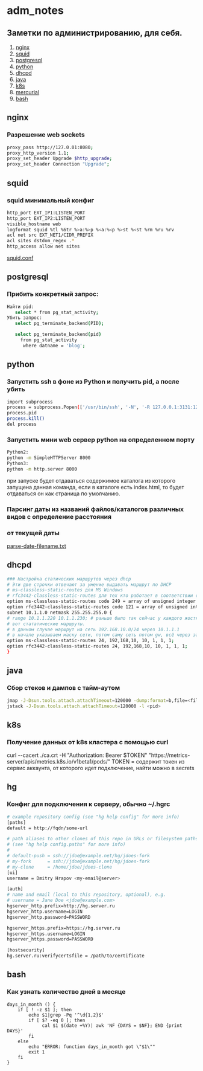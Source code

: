 # adm_notes
## Заметки по администрированию, для себя.
1. [nginx](#nginx)
1. [squid](#squid)
1. [postgresql](#postgresql)
1. [python](#python)
1. [dhcpd](#dhcpd)
1. [java](#java)
1. [k8s](#k8s)
1. [mercurial](#hg)
1. [bash](#bash)

## nginx

### Разрешение web sockets
```sh
proxy_pass http://127.0.01:8080;
proxy_http_version 1.1;
proxy_set_header Upgrade $http_upgrade;
proxy_set_header Connection "Upgrade";
```

## squid

### squid минимальный конфиг
```sh
http_port EXT_IP1:LISTEN_PORT
http_port EXT_IP2:LISTEN_PORT
visible_hostname web
logformat squid %tl %6tr %>a:%>p %<a:%<p %>st %<st %rm %ru %rv
acl net src EXT_NET1/CIDR_PREFIX
acl sites dstdom_regex .*
http_access allow net sites
```
[squid.conf](./squid.conf)

## postgresql

### Прибить конкретный запрос:
```sh
Найти pid:
   select * from pg_stat_activity;
Убить запрос:
   select pg_terminate_backend(PID);

   select pg_terminate_backend(pid)
     from pg_stat_activity
	  where datname = 'blog';
```

## python

### Запустить ssh в фоне из Python и получить pid, а после убить
```sh
import subprocess
process = subprocess.Popen(['/usr/bin/ssh', '-N', '-R 127.0.0.1:3131:127.0.0.1:3131', 'node'])
process.pid
process.kill()
del process
```
### Запустить мини web сервер python на определенном порту
```sh
Python2:
python -m SimpleHTTPServer 8000
Python3:
python -m http.server 8000
```
при запуске будет отдаваться содержимое каталога из которого запущена данная команда, если
в каталоге есть index.html, то будет отдаваться он как страница по умолчанию.

### Парсинг даты из названий файлов/каталогов различных видов с определение расстояния
### от текущей даты 
[parse-date-filename.txt](./parse-date-filename.txt)

## dhcpd
```sh
### Настройка статических маршрутов через dhcp
# Эти две строчки отвечают за умение выдавать маршрут по DHCP
# ms-classless-static-routes для MS Windows
# rfc3442-classless-static-routes для тех кто работает в соответствии с RFC
option ms-classless-static-routes code 249 = array of unsigned integer 8;
option rfc3442-classless-static-routes code 121 = array of unsigned integer 8;
subnet 10.1.1.0 netmask 255.255.255.0 {
# range 10.1.1.220 10.1.1.230; # раньше было так сейчас у каждого жосткая привязка IP+MAC
# вот стататические маршруты.
# в данном случае маршрут на сеть 192.168.10.0/24 через 10.1.1.1
# в начале указываем маску сети, потом саму сеть потом gw, всё через запятые!
option ms-classless-static-routes 24, 192,168,10, 10, 1, 1, 1;
option rfc3442-classless-static-routes 24, 192,168,10, 10, 1, 1, 1;
}
```

## java
### Сбор стеков и дампов с тайм-аутом
```sh
jmap -J-Dsun.tools.attach.attachTimeout=120000 -dump:format=b,file=<file> <pid>
jstack -J-Dsun.tools.attach.attachTimeout=120000 -l <pid>
```

## k8s

### Получение данных от k8s кластера с помощью curl
curl --cacert ./ca.crt -H "Authorization: Bearer $TOKEN" "https://metrics-server/apis/metrics.k8s.io/v1beta1/pods/"
TOKEN = содержит токен из сервис аккаунта, от которого идет подключение, найти можно в secrets

## hg
### Конфиг для подключения к серверу, обычно ~/.hgrc
```sh
# example repository config (see "hg help config" for more info)
[paths]
default = http://fqdn/some-url

# path aliases to other clones of this repo in URLs or filesystem paths
# (see "hg help config.paths" for more info)
#
# default-push = ssh://jdoe@example.net/hg/jdoes-fork
# my-fork      = ssh://jdoe@example.net/hg/jdoes-fork
# my-clone     = /home/jdoe/jdoes-clone
[ui]
username = Dmitry Hrapov <my-email@server>

[auth]
# name and email (local to this repository, optional), e.g.
# username = Jane Doe <jdoe@example.com>
hgserver_http.prefix=http://hg.server.ru
hgserver_http.username=LOGIN
hgserver_http.password=PASSWORD

hgserver_https.prefix=https://hg.server.ru
hgserver_https.username=LOGIN
hgserver_https.password=PASSWORD

[hostsecurity]
hg.server.ru:verifycertsfile = /path/to/certificate
```
## bash
### Как узнать количество дней в месяце
```
days_in_month () {
    if [ ! -z $1 ]; then
        echo $1|grep -Pq '^\d{1,2}$'
        if [ $? -eq 0 ]; then
             cal $1 $(date +%Y)| awk 'NF {DAYS = $NF}; END {print DAYS}'
        fi
    else
        echo "ERROR: function days_in_month got \"$1\""
        exit 1
    fi
}
```
